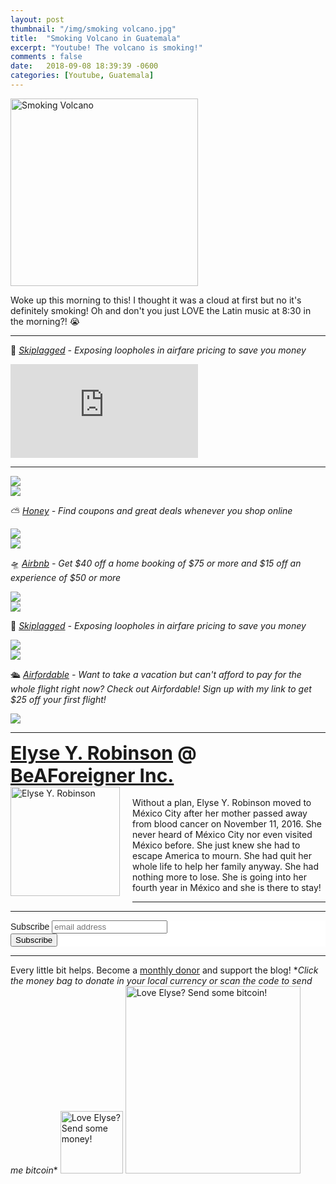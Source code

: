 ```yaml
---
layout: post
thumbnail: "/img/smoking volcano.jpg"
title:  "Smoking Volcano in Guatemala"
excerpt: "Youtube! The volcano is smoking!"
comments : false
date:   2018-09-08 18:39:39 -0600
categories: [Youtube, Guatemala]
---
```


<img src="/img/smoking volcano.jpg" width="300" height="300" alt="Smoking Volcano">

Woke up this morning to this! I thought it was a cloud at first but no it's definitely smoking! Oh and don't you just LOVE the Latin music at 8:30 in the morning?! 😭

<hr>

🎠 <i><a href="https://skiplagged.com/r/elyser" target="_blank">Skiplagged</a> - Exposing loopholes in airfare pricing to save you money</i><br>

<iframe src="https://www.youtube.com/embed/dUWwN9s3NYg" frameborder="0" allow="accelerometer; autoplay; encrypted-media; gyroscope; picture-in-picture" allowfullscreen></iframe>

<hr>

<picture>
  <source srcset="/img/smoking volcano (1).webp" type="image/webp">
  <source srcset="/img/smoking volcano (1).jpg" type="image/jpeg">
<img src="/img/smoking volcano (1).jpg">
</picture>
<br>

<picture>
  <source srcset="/img/smoking volcano (2).webp" type="image/webp">
  <source srcset="/img/smoking volcano (2).jpg" type="image/jpeg">
<img src="/img/smoking volcano (2).jpg">
</picture>
<br>

⛅ <i><a href="https://joinhoney.com/ref/759tu9o" target="_blank">Honey</a> - Find coupons and great deals whenever you shop online</i><br>

<picture>
  <source srcset="/img/smoking volcano (3).webp" type="image/webp">
  <source srcset="/img/smoking volcano (3).jpg" type="image/jpeg">
<img src="/img/smoking volcano (3).jpg">
</picture>
<br>

<picture>
  <source srcset="/img/smoking volcano (4).webp" type="image/webp">
  <source srcset="/img/smoking volcano (4).jpg" type="image/jpeg">
<img src="/img/smoking volcano (4).jpg">
</picture>
<br>

🛸 <i><a href="https://www.airbnb.com/c/elyser93?currency=USD" target="_blank">Airbnb</a> - Get $40 off a home booking of $75 or more and $15 off an experience of $50 or more</i><br>

<picture>
  <source srcset="/img/smoking volcano (5).webp" type="image/webp">
  <source srcset="/img/smoking volcano (5).jpg" type="image/jpeg">
<img src="/img/smoking volcano (5).jpg">
</picture>
<br>

<picture>
  <source srcset="/img/smoking volcano (6).webp" type="image/webp">
  <source srcset="/img/smoking volcano (6).jpg" type="image/jpeg">
<img src="/img/smoking volcano (6).jpg">
</picture>
<br>

🎠 <i><a href="https://skiplagged.com/r/elyser" target="_blank">Skiplagged</a> - Exposing loopholes in airfare pricing to save you money</i><br>

<picture>
  <source srcset="/img/smoking volcano (7).webp" type="image/webp">
  <source srcset="/img/smoking volcano (7).jpg" type="image/jpeg">
<img src="/img/smoking volcano (7).jpg">
</picture>
<br>

<picture>
  <source srcset="/img/smoking volcano (8).webp" type="image/webp">
  <source srcset="/img/smoking volcano (8).jpg" type="image/jpeg">
<img src="/img/smoking volcano (8).jpg">
</picture>
<br>

🛳️ <i><a href="https://www.airfordable.com/referred?referrer=5a68bfc9535a390036c934f7" target="_blank">Airfordable</a> - Want to take a vacation but can't afford to pay for the whole flight right now? Check out Airfordable! Sign up with my link to get $25 off your first flight!</i><br>

<picture>
  <source srcset="/img/smoking volcano (9).webp" type="image/webp">
  <source srcset="/img/smoking volcano (9).jpg" type="image/jpeg">
<img src="/img/smoking volcano (9).jpg">
</picture>
<br>

<hr>

<div style="font-size: 30px; font-weight: bold;"><a href="https://elyserobinson.com" target="_blank">Elyse Y. Robinson</a> @ <a href="https://www.beaforeigner.com" target="_blank">BeAForeigner Inc.</a></div>
<div style="float: left; padding: 0 20px 20px 0;"><img src="/img/me86.gif" width="175" height="175" alt="Elyse Y. Robinson"></div>
<br>
Without a plan, Elyse Y. Robinson moved to México City after her mother passed away from blood cancer on November 11, 2016. She never heard of México City nor even visited México before. She just knew she had to escape America to mourn. She had quit her whole life to help her family anyway. She had nothing more to lose. She is going into her fourth year in México and she is there to stay!

<hr>

<div class="sharethis-inline-share-buttons"></div>

<hr>

<!-- Begin Mailchimp Signup Form -->
<link href="//cdn-images.mailchimp.com/embedcode/horizontal-slim-10_7.css" rel="stylesheet" type="text/css">
<style type="text/css">
	#mc_embed_signup{background:#fff; clear:left; font:14px Helvetica,Arial,sans-serif; width:100%;}
	/* Add your own Mailchimp form style overrides in your site stylesheet or in this style block.
	   We recommend moving this block and the preceding CSS link to the HEAD of your HTML file. */
</style>
<div id="mc_embed_signup">
<form action="https://elyserobinson.us14.list-manage.com/subscribe/post?u=d8681ae8829338461cc453b4a&amp;id=f1fd37520f" method="post" id="mc-embedded-subscribe-form" name="mc-embedded-subscribe-form" class="validate" target="_blank" novalidate>
    <div id="mc_embed_signup_scroll">
	<label for="mce-EMAIL">Subscribe</label>
	<input type="email" value="" name="EMAIL" class="email" id="mce-EMAIL" placeholder="email address" required>
    <!-- real people should not fill this in and expect good things - do not remove this or risk form bot signups-->
    <div style="position: absolute; left: -5000px;" aria-hidden="true"><input type="text" name="b_d8681ae8829338461cc453b4a_f1fd37520f" tabindex="-1" value=""></div>
    <div class="clear"><input type="submit" value="Subscribe" name="subscribe" id="mc-embedded-subscribe" class="button"></div>
    </div>
</form>
</div>

<!--End mc_embed_signup-->

<hr>

<div class="text-align: center">
Every little bit helps. Become a <a href="https://liberapay.com/elyserobinson" target="_blank">monthly donor</a> and support the blog! *<i>Click the money bag to donate in your local currency or scan the code to send me bitcoin</i>*
<a href="https://liberapay.com/elyserobinson" target="_blank"><img src="/img/419_money_bag_BTC_solid.gif" width="100" height="100" alt="Love Elyse? Send some money!"></a>

<picture>
  <source srcset="/img/bitcoin.webp" type="image/webp">
  <source srcset="/img/bitcoin.jpeg" type="image/jpeg">
  <img src="/img/bitcoin.jpeg" width="280" height="300" alt="Love Elyse? Send some bitcoin!">
</picture>
</div>

